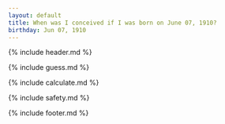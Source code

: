 ```yaml
---
layout: default
title: When was I conceived if I was born on June 07, 1910?
birthday: Jun 07, 1910
---
```


{% include header.md %}

{% include guess.md %}

{% include calculate.md %}

{% include safety.md %}

{% include footer.md %}



